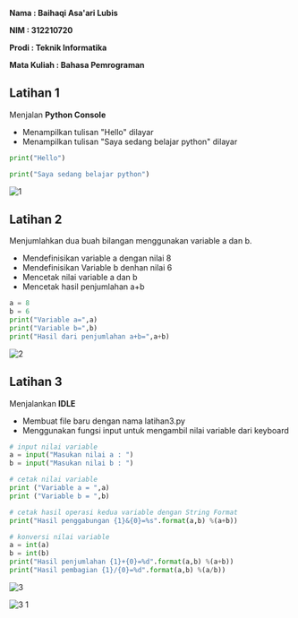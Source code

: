 <b>Nama : Baihaqi Asa'ari Lubis</b>

<b>NIM : 312210720</b>

<b>Prodi : Teknik Informatika</b>

<b>Mata Kuliah : Bahasa Pemrograman</b>

## Latihan 1 ##

Menjalan <b>Python Console</b>
* Menampilkan tulisan "Hello" dilayar
* Menampilkan tulisan "Saya sedang belajar python" dilayar

```python
print("Hello")
```
```python
print("Saya sedang belajar python")
```
![1](https://user-images.githubusercontent.com/123666514/215308415-9fc049af-e79c-4cf9-936f-6eb92bc5b081.PNG)

## Latihan 2 ##

Menjumlahkan dua buah bilangan menggunakan variable a dan b.
* Mendefinisikan variable a dengan nilai 8
* Mendefinisikan Variable b denhan nilai 6
* Mencetak nilai variable a dan b
* Mencetak hasil penjumlahan a+b

```python
a = 8
b = 6
print("Variable a=",a)
print("Variable b=",b)
print("Hasil dari penjumlahan a+b=",a+b)
```

![2](https://user-images.githubusercontent.com/123666514/215308691-dab8556d-d758-471b-98b7-f1119f9c09f7.PNG)

## Latihan 3 ##

Menjalankan <b>IDLE</b>
* Membuat file baru dengan nama latihan3.py
* Menggunakan fungsi input untuk mengambil nilai variable dari keyboard

```python
# input nilai variable
a = input("Masukan nilai a : ")
b = input("Masukan nilai b : ")

# cetak nilai variable
print ("Variable a = ",a)
print ("Variable b = ",b)

# cetak hasil operasi kedua variable dengan String Format
print("Hasil penggabungan {1}&{0}=%s".format(a,b) %(a+b))

# konversi nilai variable
a = int(a)
b = int(b)
print("Hasil penjumlahan {1}+{0}=%d".format(a,b) %(a+b))
print("Hasil pembagian {1}/{0}=%d".format(a,b) %(a/b))
```
![3](https://user-images.githubusercontent.com/123666514/215309839-21df2d8c-26fe-4986-9a4a-ec7a7fb718ff.PNG)

![3 1](https://user-images.githubusercontent.com/123666514/215309842-41526ad3-19a6-4803-82fc-2103775e0955.PNG)
